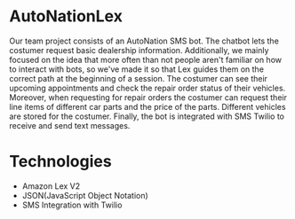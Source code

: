 # AutoNationLex
Our team project consists of an AutoNation SMS bot. The chatbot lets the costumer request basic dealership information. Additionally, we mainly focused on the idea that more often than not people aren't familiar on how to interact with bots, so we've made it so that Lex guides them on the correct path at the beginning of a session. The costumer can see their upcoming appointments and check the repair order status of their vehicles. Moreover, when requesting for repair orders the costumer can request their line items of different car parts and the price of the parts. Different vehicles are stored for the costumer. Finally, the bot is integrated with SMS Twilio to receive and send text messages.

# Technologies
- Amazon Lex V2
- JSON(JavaScript Object Notation)
- SMS Integration with Twilio
